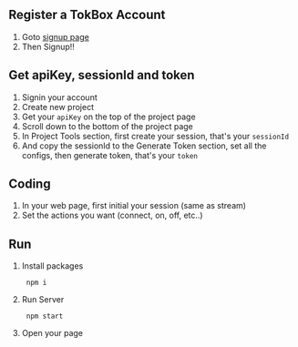 ## Register a TokBox Account

1. Goto [signup page](https://tokbox.com/account/user/signup)
2. Then Signup!!

## Get apiKey, sessionId and token

1. Signin your account
2. Create new project
3. Get your `apiKey` on the top of the project page
4. Scroll down to the bottom of the project page
5. In Project Tools section, first create your session, that's your `sessionId`
6. And copy the sessionId to the Generate Token section, set all the configs, then generate token, that's your `token`

## Coding

1. In your web page, first initial your session (same as stream)
2. Set the actions you want (connect, on, off, etc..)

## Run

1. Install packages

		npm i

2. Run Server

		npm start

3. Open your page